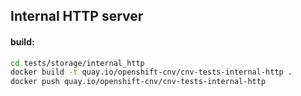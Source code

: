 ## Internal HTTP server

#### build:
```bash
cd tests/storage/internal_http
docker build -t quay.io/openshift-cnv/cnv-tests-internal-http .
docker push quay.io/openshift-cnv/cnv-tests-internal-http
```
